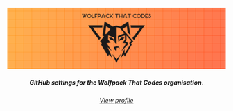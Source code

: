 <p align="center">
  <img title="Wolfpack That Codes | #InCodeWeTrust" src="https://github.com/wolfpackthatcodes/.github/blob/main/profile/images/banner.png?raw=true" alt="Wolfpack That Codes banner"/>
</p>

<h5 align="center">
GitHub settings for the Wolfpack That Codes organisation.
</h5>

<h6 align="center">
  <a href="./profile/README.md">View profile</a>
</h6>
